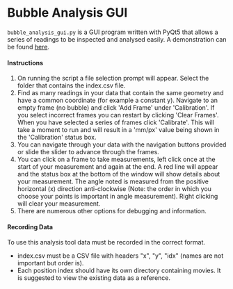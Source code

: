 # Bubble Analysis GUI
`bubble_analysis_gui.py` is a GUI program written with PyQt5 that allows a series of readings to be inspected and analysed easily. A demonstration can be found [here](https://xorg.us/2018-07-18_12-07-23.mp4).

#### Instructions
1) On running the script a file selection prompt will appear. Select the folder that contains the index.csv file.
2) Find as many readings in your data that contain the same geometry and have a common coordinate (for example a constant y). Navigate to an empty frame (no bubble) and click 'Add Frame' under 'Calibration'. If you select incorrect frames you can restart by clicking 'Clear Frames'. When you have selected a series of frames click 'Calibrate'. This will take a moment to run and will result in a 'mm/px' value being shown in the 'Calibration' status box.
3) You can navigate through your data with the navigation buttons provided or slide the slider to advance through the frames.
4) You can click on a frame to take measurements, left click once at the start of your measurement and again at the end. A red line will appear and the status box at the bottom of the window will show details about your measurement. The angle noted is measured from the positive horizontal (x) direction anti-clockwise (Note: the order in which you choose your points is important in angle measurement). Right clicking will clear your measurement.
5) There are numerous other options for debugging and information.

#### Recording Data
To use this analysis tool data must be recorded in the correct format.
- index.csv must be a CSV file with headers "x", "y", "idx" (names are not important but order is).
- Each position index should have its own directory containing movies.
It is suggested to view the existing data as a reference.